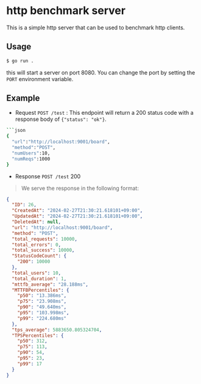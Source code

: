 http benchmark server
=========
This is a simple http server that can be used to benchmark http clients.

## Usage

```bash
$ go run .
```

this will start a server on port 8080. You can change the port by setting the `PORT` environment variable.

## Example

* Request `POST /test` : This endpoint will return a 200 status code with a response body of `{"status": "ok"}`.

```bash
```json
{
  "url":"http://localhost:9001/board",
  "method":"POST",
  "numUsers":10,
  "numReqs":1000
}
```

* Response `POST /test` 200
> We serve the response in the following format: 

```json
{
  "ID": 26,
  "CreatedAt": "2024-02-27T21:30:21.618101+09:00",
  "UpdatedAt": "2024-02-27T21:30:21.618101+09:00",
  "DeletedAt": null,
  "url": "http://localhost:9001/board",
  "method": "POST",
  "total_requests": 10000,
  "total_errors": 0,
  "total_success": 10000,
  "StatusCodeCount": {
    "200": 10000
  },
  "total_users": 10,
  "total_duration": 1,
  "mttfb_average": "28.188ms",
  "MTTFBPercentiles": {
    "p50": "13.386ms",
    "p75": "23.908ms",
    "p90": "49.640ms",
    "p95": "103.998ms",
    "p99": "224.680ms"
  },
  "tps_average": 5883650.805324704,
  "TPSPercentiles": {
    "p50": 312,
    "p75": 113,
    "p90": 54,
    "p95": 23,
    "p99": 17
  }
}
```
